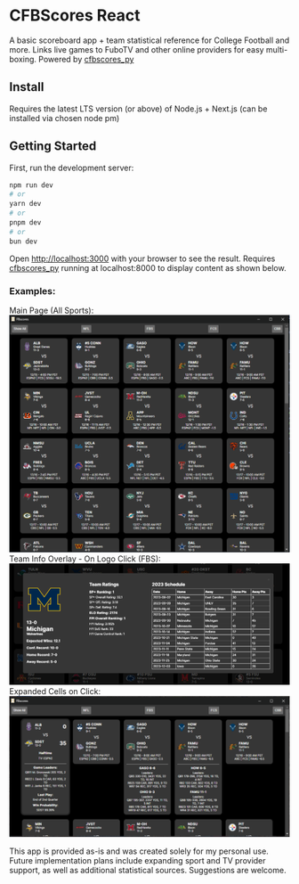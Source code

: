 # CFBScores React

A basic scoreboard app + team statistical reference for College Football and more. Links live games to FuboTV and other online providers for easy multi-boxing. Powered by [cfbscores_py](https://github.com/npoet/cfbscores_py)

## Install
Requires the latest LTS version (or above) of Node.js + Next.js (can be installed via chosen node pm)

## Getting Started

First, run the development server:

```bash
npm run dev
# or
yarn dev
# or
pnpm dev
# or
bun dev
```

Open [http://localhost:3000](http://localhost:3000) with your browser to see the result. Requires [cfbscores_py](https://github.com/npoet/cfbscores_py) running at localhost:8000 to display content as shown below.

### Examples:
Main Page (All Sports):
![main page example](./public/cfbscores_main.PNG)
Team Info Overlay - On Logo Click (FBS):
![michigan overlay example](./public/cfbscores_overlay.PNG)
Expanded Cells on Click:
![expanded scoreboard cells](./public/expandedcellview.PNG)


This app is provided as-is and was created solely for my personal use. Future implementation plans include expanding sport and TV provider support, as well as additional statistical sources. Suggestions are welcome.